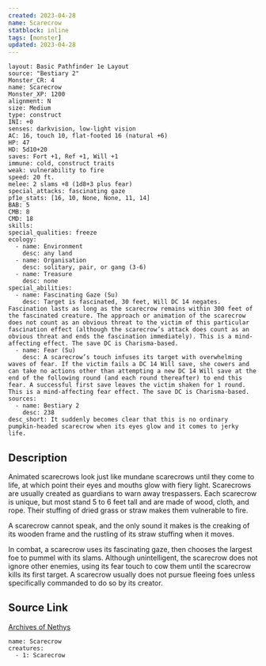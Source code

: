 ```yaml
---
created: 2023-04-28
name: Scarecrow
statblock: inline
tags: [monster]
updated: 2023-04-28
---
```

```statblock
layout: Basic Pathfinder 1e Layout
source: "Bestiary 2"
Monster_CR: 4
name: Scarecrow
Monster_XP: 1200
alignment: N
size: Medium
type: construct
INI: +0
senses: darkvision, low-light vision
AC: 16, touch 10, flat-footed 16 (natural +6)
HP: 47
HD: 5d10+20
saves: Fort +1, Ref +1, Will +1
immune: cold, construct traits
weak: vulnerability to fire
speed: 20 ft.
melee: 2 slams +8 (1d8+3 plus fear)
special_attacks: fascinating gaze
pf1e_stats: [16, 10, None, None, 11, 14]
BAB: 5
CMB: 8
CMD: 18
skills: 
special_qualities: freeze
ecology:
  - name: Environment
    desc: any land
  - name: Organisation
    desc: solitary, pair, or gang (3-6)
  - name: Treasure
    desc: none
special_abilities:
  - name: Fascinating Gaze (Su)
    desc: Target is fascinated, 30 feet, Will DC 14 negates. Fascination lasts as long as the scarecrow remains within 300 feet of the fascinated creature. The approach or animation of the scarecrow does not count as an obvious threat to the victim of this particular fascination effect (although the scarecrow’s attack does count as an obvious threat and ends the fascination immediately). This is a mind-affecting effect. The save DC is Charisma-based.
  - name: Fear (Su)
    desc: A scarecrow’s touch infuses its target with overwhelming waves of fear. If the victim fails a DC 14 Will save, she cowers and can take no actions other than attempting a new DC 14 Will save at the end of the following round (and each round thereafter) to end this fear. A successful first save leaves the victim shaken for 1 round. This is a mind-affecting fear effect. The save DC is Charisma-based.
sources:
  - name: Bestiary 2
    desc: 238
desc_short: It suddenly becomes clear that this is no ordinary pumpkin-headed scarecrow when its eyes glow and it comes to jerky life.
```
## Description
Animated scarecrows look just like mundane scarecrows until they come to life, at which point their eyes and mouths glow with fiery light. Scarecrows are usually created as guardians to warn away trespassers. Each scarecrow is unique, but most stand 5 to 6 feet tall and are made of wood, cloth, and rope. Their stuffing of dried grass or straw makes them vulnerable to fire.

A scarecrow cannot speak, and the only sound it makes is the creaking of its wooden frame and the rustling of its straw stuffing when it moves.

In combat, a scarecrow uses its fascinating gaze, then chooses the largest foe to pummel with its slams. Although unintelligent, the scarecrow does not ignore other enemies, using its fear touch to cow them until the scarecrow kills its first target. A scarecrow usually does not pursue fleeing foes unless specifically commanded to do so by its creator.
## Source Link
[Archives of Nethys](https://aonprd.com/MonsterDisplay.aspx?ItemName=Scarecrow)
```encounter-table
name: Scarecrow
creatures:
  - 1: Scarecrow
```
